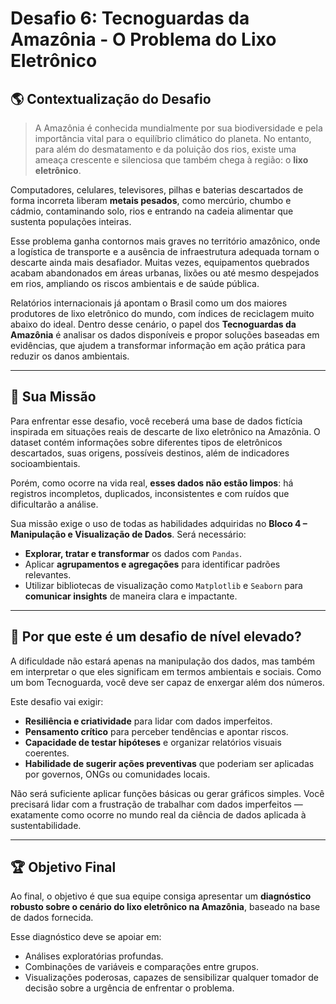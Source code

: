 # Desafio 6: Tecnoguardas da Amazônia - O Problema do Lixo Eletrônico

## 🌎 Contextualização do Desafio

> A Amazônia é conhecida mundialmente por sua biodiversidade e pela importância vital para o equilíbrio climático do planeta. No entanto, para além do desmatamento e da poluição dos rios, existe uma ameaça crescente e silenciosa que também chega à região: o **lixo eletrônico**.

Computadores, celulares, televisores, pilhas e baterias descartados de forma incorreta liberam **metais pesados**, como mercúrio, chumbo e cádmio, contaminando solo, rios e entrando na cadeia alimentar que sustenta populações inteiras.

Esse problema ganha contornos mais graves no território amazônico, onde a logística de transporte e a ausência de infraestrutura adequada tornam o descarte ainda mais desafiador. Muitas vezes, equipamentos quebrados acabam abandonados em áreas urbanas, lixões ou até mesmo despejados em rios, ampliando os riscos ambientais e de saúde pública.

Relatórios internacionais já apontam o Brasil como um dos maiores produtores de lixo eletrônico do mundo, com índices de reciclagem muito abaixo do ideal. Dentro desse cenário, o papel dos **Tecnoguardas da Amazônia** é analisar os dados disponíveis e propor soluções baseadas em evidências, que ajudem a transformar informação em ação prática para reduzir os danos ambientais.

---

## 🎯 Sua Missão

Para enfrentar esse desafio, você receberá uma base de dados fictícia inspirada em situações reais de descarte de lixo eletrônico na Amazônia. O dataset contém informações sobre diferentes tipos de eletrônicos descartados, suas origens, possíveis destinos, além de indicadores socioambientais.

Porém, como ocorre na vida real, **esses dados não estão limpos**: há registros incompletos, duplicados, inconsistentes e com ruídos que dificultarão a análise.

Sua missão exige o uso de todas as habilidades adquiridas no **Bloco 4 – Manipulação e Visualização de Dados**. Será necessário:

* **Explorar, tratar e transformar** os dados com `Pandas`.
* Aplicar **agrupamentos e agregações** para identificar padrões relevantes.
* Utilizar bibliotecas de visualização como `Matplotlib` e `Seaborn` para **comunicar insights** de maneira clara e impactante.

---

## 🚀 Por que este é um desafio de nível elevado?

A dificuldade não estará apenas na manipulação dos dados, mas também em interpretar o que eles significam em termos ambientais e sociais. Como um bom Tecnoguarda, você deve ser capaz de enxergar além dos números.

Este desafio vai exigir:
* **Resiliência e criatividade** para lidar com dados imperfeitos.
* **Pensamento crítico** para perceber tendências e apontar riscos.
* **Capacidade de testar hipóteses** e organizar relatórios visuais coerentes.
* **Habilidade de sugerir ações preventivas** que poderiam ser aplicadas por governos, ONGs ou comunidades locais.

Não será suficiente aplicar funções básicas ou gerar gráficos simples. Você precisará lidar com a frustração de trabalhar com dados imperfeitos — exatamente como ocorre no mundo real da ciência de dados aplicada à sustentabilidade.

---

## 🏆 Objetivo Final

Ao final, o objetivo é que sua equipe consiga apresentar um **diagnóstico robusto sobre o cenário do lixo eletrônico na Amazônia**, baseado na base de dados fornecida.

Esse diagnóstico deve se apoiar em:
* Análises exploratórias profundas.
* Combinações de variáveis e comparações entre grupos.
* Visualizações poderosas, capazes de sensibilizar qualquer tomador de decisão sobre a urgência de enfrentar o problema.